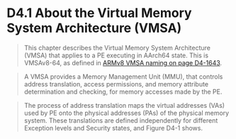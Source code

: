 # D4.1 About the Virtual Memory System Architecture (VMSA)

>This chapter describes the Virtual Memory System Architecture (VMSA) that applies to a PE executing in AArch64 state.
>This is VMSAv8-64, as defined in [ARMv8 VMSA naming on page D4-1643](todo.md).


>A VMSA provides a Memory Management Unit (MMU), that controls address translation, access permissions,
>and memory attribute determination and checking, for memory accesses made by the PE.


>The process of address translation maps the virtual addresses (VAs) used by 
>PE onto the physical addresses (PAs) of the physical memory system. 
>These translations are defined independently for different Exception levels
>and Security states, and Figure D4-1 shows.
